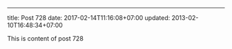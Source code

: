 ---
title: Post 728
date: 2017-02-14T11:16:08+07:00
updated: 2013-02-10T16:48:34+07:00

This is content of post 728